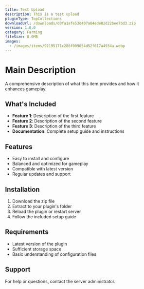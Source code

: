 ```yaml
---
title: Test Upload
description: This is a test upload 
pluginType: TopCollections
downloadUrl: /downloads/d0fa1afe53d407a84ede82d22bee7bd3.zip
version: 1.0.0
category: Farming
fileSize: 0.0MB
images:
  - /images/items/92195171c286f009054d52f017a4934a.webp
---
```


# Main Description

A comprehensive description of what this item provides and how it enhances gameplay.

## What's Included

- **Feature 1**: Description of the first feature
- **Feature 2**: Description of the second feature
- **Feature 3**: Description of the third feature
- **Documentation**: Complete setup guide and instructions

## Features

- Easy to install and configure
- Balanced and optimized for gameplay
- Compatible with latest version
- Regular updates and support

## Installation

1. Download the zip file
2. Extract to your plugin's folder
3. Reload the plugin or restart server
4. Follow the included setup guide

## Requirements

- Latest version of the plugin
- Sufficient storage space
- Basic understanding of configuration files

## Support

For help or questions, contact the server administrator.